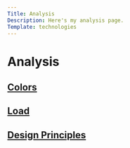 ```yaml
---
Title: Analysis
Description: Here's my analysis page.
Template: technologies
---
```


# Analysis

<div class="box css">
<h2><a href="%base_url%?analysis/01_colors">Colors</a></h2>
</div>

<div class="box html">
<h2><a href="%base_url%?analysis/02_load">Load</a></h2>
</div>

<div class="box js">
<h2><a href="%base_url%?analysis/03_design_principles">Design Principles</a></h2>
</div>
